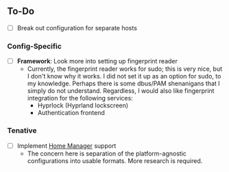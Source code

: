## To-Do
- [ ] Break out configuration for separate hosts
### Config-Specific
- [ ] **Framework**: Look more into setting up fingerprint reader
    - Currently, the fingerprint reader works for sudo; this is very nice, but I don't know why it works. I did not set it up as an option for sudo, to my knowledge. Perhaps there is some dbus/PAM shenanigans that I simply do not understand. Regardless, I would also like fingerprint integration for the following services:
        - Hyprlock (Hyprland lockscreen)
        - Authentication frontend
### Tenative
- [ ] Implement [Home Manager](https://github.com/nix-community/home-manager) support
    - The concern here is separation of the platform-agnostic configurations into usable formats. More research is required.
